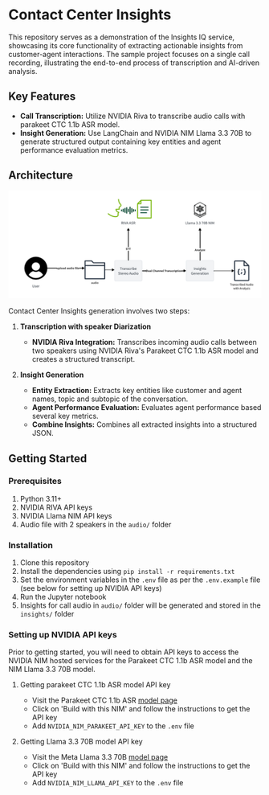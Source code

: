 # Contact Center Insights

This repository serves as a demonstration of the Insights IQ service, showcasing its core functionality of extracting actionable insights from customer-agent interactions. The sample project focuses on a single call recording, illustrating the end-to-end process of transcription and AI-driven analysis.

## Key Features

- **Call Transcription:** Utilize NVIDIA Riva to transcribe audio calls with parakeet CTC 1.1b ASR model.
- **Insight Generation:** Use LangChain and NVIDIA NIM Llama 3.3 70B to generate structured output containing key entities and agent performance evaluation metrics.

## Architecture

![Architecture Diagram](architecture.png)

Contact Center Insights generation involves two steps:

1. **Transcription with speaker Diarization**
   - **NVIDIA Riva Integration:** Transcribes incoming audio calls between two speakers using NVIDIA Riva's Parakeet CTC 1.1b ASR model and creates a structured transcript.

2. **Insight Generation**
   - **Entity Extraction:** Extracts key entities like customer and agent names, topic and subtopic of the conversation.
    - **Agent Performance Evaluation:** Evaluates agent performance based several key metrics.
    - **Combine Insights:** Combines all extracted insights into a structured JSON.

## Getting Started

### Prerequisites

1. Python 3.11+
2. NVIDIA RIVA API keys
3. NVIDIA Llama NIM API keys
4. Audio file with 2 speakers in the `audio/` folder

### Installation

1. Clone this repository
2. Install the dependencies using `pip install -r requirements.txt`
3. Set the environment variables in the `.env` file as per the `.env.example` file (see below for setting up NVIDIA API keys)
4. Run the Jupyter notebook
5. Insights for call audio in `audio/` folder will be generated and stored in the `insights/` folder

### Setting up NVIDIA API keys

Prior to getting started, you will need to obtain API keys to access the NVIDIA NIM hosted services for the Parakeet CTC 1.1b ASR model and the NIM Llama 3.3 70B model.

1. Getting parakeet CTC 1.1b ASR model API key
   - Visit the Parakeet CTC 1.1b ASR  [model page](https://build.nvidia.com/nvidia/parakeet-ctc-1_1b-asr/modelcard)
   - Click on 'Build with this NIM'  and follow the instructions to get the API key
   - Add `NVIDIA_NIM_PARAKEET_API_KEY` to the `.env` file

2. Getting Llama 3.3 70B model API key
   - Visit the Meta Llama 3.3 70B [model page](https://build.nvidia.com/meta/llama-3_3-70b-instruct/modelcard)
   - Click on 'Build with this NIM' and follow the instructions to get the API key
   - Add `NVIDIA_NIM_LLAMA_API_KEY` to the `.env` file
